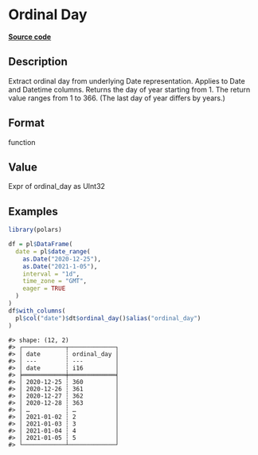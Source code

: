 
# Ordinal Day

[**Source code**](https://github.com/pola-rs/r-polars/tree/main/R/expr__datetime.R#L394)

## Description

Extract ordinal day from underlying Date representation. Applies to Date
and Datetime columns. Returns the day of year starting from 1. The
return value ranges from 1 to 366. (The last day of year differs by
years.)

## Format

function

## Value

Expr of ordinal_day as UInt32

## Examples

``` r
library(polars)

df = pl$DataFrame(
  date = pl$date_range(
    as.Date("2020-12-25"),
    as.Date("2021-1-05"),
    interval = "1d",
    time_zone = "GMT",
    eager = TRUE
  )
)
df$with_columns(
  pl$col("date")$dt$ordinal_day()$alias("ordinal_day")
)
```

    #> shape: (12, 2)
    #> ┌────────────┬─────────────┐
    #> │ date       ┆ ordinal_day │
    #> │ ---        ┆ ---         │
    #> │ date       ┆ i16         │
    #> ╞════════════╪═════════════╡
    #> │ 2020-12-25 ┆ 360         │
    #> │ 2020-12-26 ┆ 361         │
    #> │ 2020-12-27 ┆ 362         │
    #> │ 2020-12-28 ┆ 363         │
    #> │ …          ┆ …           │
    #> │ 2021-01-02 ┆ 2           │
    #> │ 2021-01-03 ┆ 3           │
    #> │ 2021-01-04 ┆ 4           │
    #> │ 2021-01-05 ┆ 5           │
    #> └────────────┴─────────────┘
